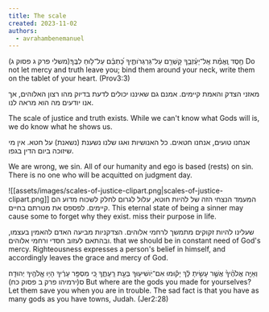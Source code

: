 ```yaml
---
title: The scale
created: 2023-11-02
authors:
  - avrahambenemanuel
---
```

חֶ֥סֶד וֶֽאֱמֶ֗ת אַֽל־יַעַ֫זְבֻ֥ךָ קָשְׁרֵ֥ם עַל־גַּרְגְּרֹותֶ֑יךָ כָּ֝תְבֵ֗ם עַל־ל֥וּחַ לִבֶּֽךָ׃(משלי פרק ג פסוק ג)
Do not let mercy and truth leave you; bind them around your neck, write them on the tablet of your heart. (Prov3:3)

מאזני הצדק והאמת קיימים. אמנם גם שאיננו יכולים לדעת בדיוק מהו רצון האלוהים, אך אנו יודעים מה הוא מראה לנו.

The scale of justice and truth exists. While we can't know what Gods will is, we do know what he shows us.

אנחנו טועים, אנחנו חטאים. כל האנושיות ואגו שלנו נשענת (נשאנת) על חטא. אין מי שיזוכה ביום הדין בגפו.

We are wrong, we sin. All of our humanity and ego is based (rests) on sin. There is no one who will be acquitted on judgment day.

![[assets/images/scales-of-justice-clipart.png|scales-of-justice-clipart.png]]
המעמד הנצחי הזה של להיות חוטא, עלול לגרום לחלק לשכוח מדוע הם קיימים. לפספס את מטרתם בחיים.
This eternal state of being a sinner may cause some to forget why they exist. miss their purpose in life.

שעלינו להיות זקוקים מתמשך לרחמי אלוהים. הצדקניות מביעה האדם להאמין בעצמו, ובהתאם לעזוב חסדי ורחמי אלוהים.
that we should be in constant need of God's mercy. Righteousness expresses a person's belief in himself, and accordingly leaves the grace and mercy of God.

וְאַיֵּ֤ה אֱלֹהֶ֨יךָ֨ אֲשֶׁ֣ר עָשִׂ֣יתָ לָּ֔ךְ יָק֕וּמוּ אִם־יֹֽושִׁיע֖וּךָ בְּעֵ֣ת רָֽעָתֶ֑ךָ כִּ֚י מִסְפַּ֣ר עָרֶ֔יךָ הָי֥וּ אֱֽלֹהֶ֖יךָ יְהוּדָֽה׃ ס(ירמיהו פרק ב פסוק כח)
But where are the gods you made for yourselves? Let them save you when you are in trouble. The sad fact is that you have as many gods as you have towns, Judah. (Jer2:28)

